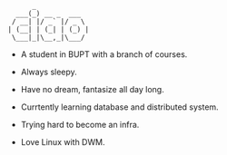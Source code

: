           _
      ___(_) __ _  ___
     / __| |/ _` |/ _ \
    | (__| | (_| | (_) |
     \___|_|\__,_|\___/


- A student in BUPT with a branch of courses.

- Always sleepy.

- Have no dream, fantasize all day long.

- Currtently learning database and distributed system.

- Trying hard to become an infra.

- Love Linux with DWM.



<!-- ![wakatime](https://github-readme-stats.vercel.app/api/wakatime?username=noneback&&layout=compact) -->
